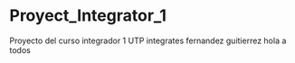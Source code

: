 # Proyect_Integrator_1
Proyecto del curso integrador 1 UTP
integrates fernandez guitierrez
hola a todos
